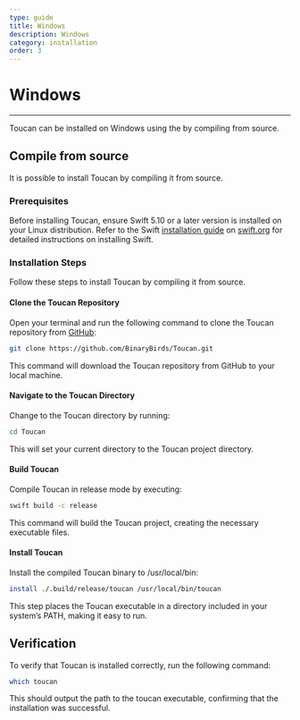 ```yaml
---
type: guide
title: Windows
description: Windows
category: installation
order: 3
---
```


# Windows
---

Toucan can be installed on Windows using the by compiling from source.

## Compile from source

It is possible to install Toucan by compiling it from source.

### Prerequisites

Before installing Toucan, ensure Swift 5.10 or a later version is installed on your Linux distribution. Refer to the Swift [installation guide](https://swift.org/install/linux/#platforms) on [swift.org](https://swift.org) for detailed instructions on installing Swift.

### Installation Steps

Follow these steps to install Toucan by compiling it from source.

#### Clone the Toucan Repository

Open your terminal and run the following command to clone the Toucan repository from [GitHub](https://github.com/binarybirds/toucan):

```sh
git clone https://github.com/BinaryBirds/Toucan.git
```

This command will download the Toucan repository from GitHub to your local machine.

#### Navigate to the Toucan Directory

Change to the Toucan directory by running:

```sh
cd Toucan
```

This will set your current directory to the Toucan project directory.

#### Build Toucan

Compile Toucan in release mode by executing:

```sh
swift build -c release
```

This command will build the Toucan project, creating the necessary executable files.

#### Install Toucan

Install the compiled Toucan binary to /usr/local/bin:

```sh
install ./.build/release/toucan /usr/local/bin/toucan
```

This step places the Toucan executable in a directory included in your system’s PATH, making it easy to run.

## Verification

To verify that Toucan is installed correctly, run the following command:

```sh
which toucan
```

This should output the path to the toucan executable, confirming that the installation was successful.
